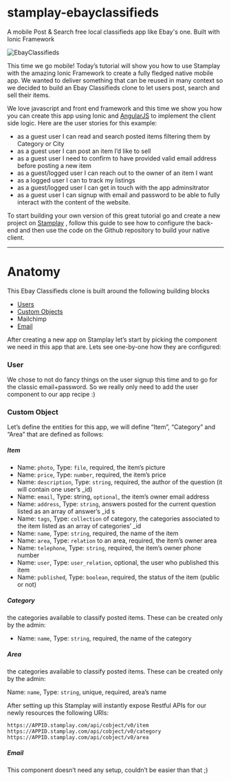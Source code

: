 stamplay-ebayclassifieds
========================

A mobile Post &amp; Search free local classifieds app like Ebay's one. Built with Ionic Framework

![EbayClassifieds](http://blog.stamplay.com/wp-content/uploads/2014/10/foto_iphone5s_silver_portrait-1024x6821.jpg "EbayClassifieds")

This time we go mobile! Today’s tutorial will show you how to use Stamplay with the amazing Ionic Framework to create a fully fledged native mobile app. We wanted to deliver something that can be reused in many context so we decided to build an Ebay Classifieds clone to let users post, search and sell their items.

We love javascript and front end framework and this time we show you how you can create this app using Ionic and [AngularJS](http://angularjs.org) to implement the client side logic. Here are the user stories for this example:

* as a guest user I can read and search posted items filtering them by Category or City
* as a guest user I can post an item I’d like to sell
* as a guest user I need to confirm to have provided valid email address before posting a new item
* as a guest/logged user I can reach out to the owner of an item I want
* as a logged user I can to track my listings
* as a guest/logged user I can get in touch with the app adminsitrator
* as a guest user I can signup with email and password to be able to fully interact with the content of the website.

To start building your own version of this great tutorial go and create a new project on [Stamplay](https://stamplay.com) , follow this guide to see how to configure the back-end and then use the code on the Github repository to build your native client.

-----------------------
# Anatomy

This Ebay Classifieds clone is built around the following building blocks

* [Users](https://www.stamplay.com/docs#user)
* [Custom Objects](https://www.stamplay.com/docs#customobject)
* Mailchimp
* [Email](https://www.stamplay.com/docs#email)


After creating a new app on Stamplay let’s start by picking the component we need in this app that are. Lets see one-by-one how they are configured:

### User

We chose to not do fancy things on the user signup this time and to go for the classic email+password. So we really only need to add the user component to our app recipe :)

### Custom Object

Let’s define the entities for this app, we will define “Item”, “Category” and “Area” that are defined as follows:

##### Item

* Name: `photo`, Type: `file`, required, the item’s picture
* Name: `price`, Type: `number`, required, the item’s price
* Name: `description`, Type: `string`, required, the author of the question (it will contain one user’s _id)
* Name: `email`, Type: string, `optional`, the item’s owner email address
* Name: `address`, Type: `string`, answers posted for the current question listed as an array of answer’s _id s
* Name: `tags`, Type: `collection` of category, the categories associated to the item listed as an array of categories’ _id
* Name: `name`, Type: `string`, required, the name of the item
* Name: `area`, Type: `relation` to an area, required, the item’s owner area
* Name: `telephone`, Type: `string`, required, the item’s owner phone number
* Name: `user`, Type: `user_relation`, optional, the user who published this item
* Name: `published`, Type: `boolean`, required, the status of the item (public or not)

##### Category

the categories available to classify posted items. These can be created only by the admin:

* Name: `name`, Type: `string`, required, the name of the category

##### Area

the categories available to classify posted items. These can be created only by the admin:

Name: `name`, Type: `string`, unique, required, area’s name

After setting up this Stamplay will instantly expose Restful APIs for our newly resources the following URIs:

`https://APPID.stamplay.com/api/cobject/v0/item`
`https://APPID.stamplay.com/api/cobject/v0/category`
`https://APPID.stamplay.com/api/cobject/v0/area`

##### Email

This component doesn’t need any setup, couldn’t be easier than that ;)

